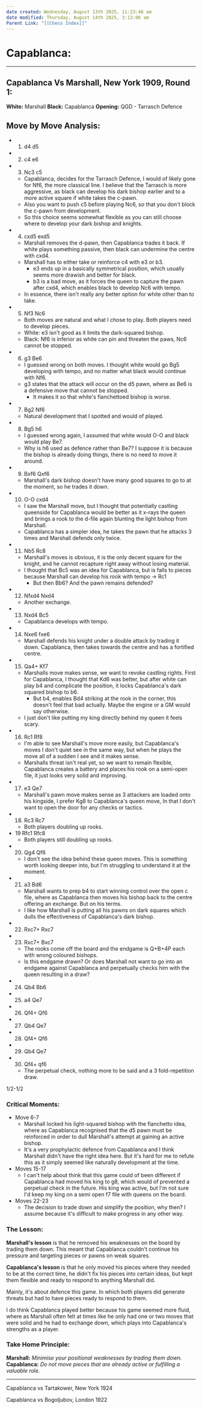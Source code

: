 ```yaml
---
date created: Wednesday, August 13th 2025, 11:23:46 am
date modified: Thursday, August 14th 2025, 3:13:06 am
Parent Link: "[[Chess Index]]"
---
```


# Capablanca:

***
## Capablanca Vs Marshall, New York 1909, Round 1:

**White:** Marshall
**Black:** Capablanca
**Opening:** QGD - Tarrasch Defence

## Move by Move Analysis:
- 1. d4 d5
- 2. c4 e6
- 3. Nc3 c5
	- Capablanca, decides for the Tarrasch Defence, I would of likely gone for Nf6, the more classical line. I believe that the Tarrasch is more aggressive, as black can develop his dark bishop earlier and to a more active square if white takes the c-pawn.
	- Also you want to push c5 before playing Nc6, so that you don't block the c-pawn from development.
	- So this choice seems somewhat flexible as you can still choose where to develop your dark bishop and knights.
- 4. cxd5 exd5
	- Marshall removes the d-pawn, then Capablanca trades it back. If white plays something passive, then black can undermine the centre with cxd4.
	- Marshall has to either take or reinforce c4 with e3 or b3.
		- e3 ends up in a basically symmetrical position, which usually seems more drawish and better for black.
		- b3 is a bad move, as it forces the queen to capture the pawn after cxd4, which enables black to develop Nc6 with tempo.
	- In essence, there isn't really any better option for white other than to take.
- 5. Nf3 Nc6
	- Both moves are natural and what I chose to play. Both players need to develop pieces.
	- White: e3 isn't good as it limits the dark-squared bishop.
	- Black: Nf6 is inferior as white can pin and threaten the paws, Nc6 cannot be stopped.
- 6. g3 Be6
	- I guessed wrong on both moves. I thought white would go Bg5 developing with tempo, and no matter what black would continue with Nf6.
	- g3 states that the attack will occur on the d5 pawn, where as Be6 is a defensive move that cannot be stopped.
		- It makes it so that white's fianchettoed bishop is worse.
- 7. Bg2 Nf6
	- Natural development that I spotted and would of played.
- 8. Bg5 h6
	- I guessed wrong again, I assumed that white would O-O and black would play Be7.
	- Why is h6 used as defence rather than Be7? I suppose it is because the bishop is already doing things, there is no need to move it around.
- 9. Bxf6 Qxf6
	- Marshall's dark bishop doesn't have many good squares to go to at the moment, so he trades it down.
- 10. O-O cxd4
	- I saw the Marshall move, but I thought that potentially castling queenside for Capablanca would be better as it x-rays the queen and brings a rook to the d-file again blunting the light bishop from Marshall.
	- Capablanca has a simpler idea, he takes the pawn that he attacks 3 times and Marshall defends only twice.
- 11. Nb5 Rc8
	- Marshall's moves is obvious, it is the only decent square for the knight, and he cannot recapture right away without losing material.
	- I thought that Bc5 was an idea for Capablanca, but is falls to pieces because Marshall can develop his rook with tempo -> Rc1
		- But then Bb6? And the pawn remains defended?
- 12. Nfxd4 Nxd4
	- Another exchange.
- 13. Nxd4 Bc5
	- Capablanca develops with tempo.
- 14. Nxe6 fxe6
	- Marshall defends his knight under a double attack by trading it down. Capablanca, then takes towards the centre and has a fortified centre.
- 15. Qa4+ Kf7
	- Marshalls move makes sense, we want to revoke castling rights. First for Capablanca, I thought that Kd6 was better, but after white can play b4 and complicate the position, it locks Capablanca's dark squared bishop to b6.
		- But b4, enables Bd4 striking at the rook in the corner, this doesn't feel that bad actually. Maybe the engine or a GM would say otherwise.
	- I just don't like putting my king directly behind my queen it feels scary.
- 16. Rc1 Rf8
	- I'm able to see Marshall's move more easily, but Capablanca's moves I don't quiet see in the same way, but when he plays the move all of a sudden I see and it makes sense.
	- Marshalls threat isn't real yet, so we want to remain flexible, Capablanca creates a battery and places his rook on a semi-open file, it just looks very solid and improving.
- 17. e3 Qe7
	- Marshall's pawn move makes sense as 3 attackers are loaded onto his kingside, I prefer Kg8 to Capablanca's queen move, In that I don't want to open the door for any checks or tactics.
- 18. Rc3 Rc7
	- Both players doubling up rooks.
- 19 Rfc1 Rfc8
	- Both players still doubling up rooks.
- 20. Qg4 Qf6
	- I don't see the idea behind these queen moves. This is something worth looking deeper into, but I'm struggling to understand it at the moment.
- 21. a3 Bd6
	- Marshall wants to prep b4 to start winning control over the open c file, where as Capablanca then moves his bishop back to the centre offering an exchange. But on his terms.
	- I like how Marshall is putting all his pawns on dark squares which dulls the effectiveness of Capablanca's dark bishop.
- 22. Rxc7+ Rxc7
- 23. Rxc7+ Bxc7
	- The rooks come off the board and the endgame is Q+B+4P each with wrong coloured bishops.
	- Is this endgame drawn? Or does Marshall not want to go into an endgame against Capablanca and perpetually checks him with the queen resulting in a draw?
- 24. Qb4 Bb6
- 25. a4 Qe7
- 26. Qf4+ Qf6
- 27. Qb4 Qe7
- 28. Qf4+ Qf6
- 29. Qb4 Qe7
- 30. Qf4+ qf6
	- The perpetual check, nothing more to be said and a 3 fold-repetition draw.

1/2-1/2

### Critical Moments:
- Move 6-7
	- Marshall locked his light-squared bishop with the fianchetto idea, where as Capablanca recognised that the d5 pawn must be reinforced in order to dull Marshall's attempt at gaining an active bishop.
	- It's a very prophylactic defence from Capablanca and I think Marshall didn't have the right idea here. But it's hard for me to refute this as it simply seemed like naturally development at the time.
- Moves 15-17
	-  I can't help about think that this game could of been different if Capablanca had moved his king to g8, which would of prevented a perpetual check in the future. His king was active, but I'm not sure I'd keep my king on a semi open f7 file with queens on the board.
- Moves 22-23
	- The decision to trade down and simplify the position, why then? I assume because it's difficult to make progress in any other way.


### The Lesson:

**Marshall's lesson** is that he removed his weaknesses on the board by trading them down. This meant that Capablanca couldn't continue his pressure and targeting pieces or pawns on weak squares.

**Capablanca's lesson** is that he only moved his pieces where they needed to be at the correct time, he didn't fix his pieces into certain ideas, but kept them flexible and ready to respond to anything Marshall did.

Mainly, it's about defence this game. In which both players did generate threats but had to have pieces ready to respond to them. 

I do think Capablanca played better because his game seemed more fluid, where as Marshall often felt at times like he only had one or two moves that were solid and he had to exchange down, which plays into Capablanca's strengths as a player.

### Take Home Principle:

**Marshall:** *Minimise your positional weaknesses by trading them down.*
**Capablanca:** *Do not move pieces that are already active or fulfilling a valuable role.*

***



Capablanca vs Tartakower, New York 1924

Capablanca vs Bogoljubov, London 1922